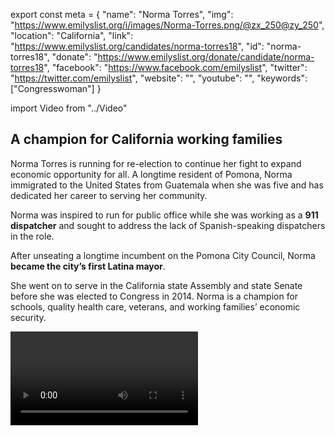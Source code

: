 export const meta = {
  "name": "Norma Torres",
  "img": "https://www.emilyslist.org/i/images/Norma-Torres.png/@zx_250@zy_250",
  "location": "California",
  "link": "https://www.emilyslist.org/candidates/norma-torres18",
  "id": "norma-torres18",
  "donate": "https://www.emilyslist.org/donate/candidate/norma-torres18",
  "facebook": "https://www.facebook.com/emilyslist",
  "twitter": "https://twitter.com/emilyslist",
  "website": "",
  "youtube": "",
  "keywords": ["Congresswoman"]
}

import Video from "../Video"

## A champion for California working families

Norma Torres is running for re-election to continue her fight to expand economic opportunity for all. A longtime resident of Pomona, Norma immigrated to the United States from Guatemala when she was five and has dedicated her career to serving her community.

Norma was inspired to run for public office while she was working as a **911 dispatcher** and sought to address the lack of Spanish-speaking dispatchers in the role.

After unseating a longtime incumbent on the Pomona City Council, Norma **became the city’s first Latina mayor**.

She went on to serve in the California state Assembly and state Senate before she was elected to Congress in 2014. Norma is a champion for schools, quality health care, veterans, and working families’ economic security.

<Video id="wGd3Lbw8ni4" />

## A fighter for expanding economic opportunity

Norma has fought to expand economic opportunity for all and create good-paying jobs because she understands that too many working families continue to struggle to get by in Southern California and around our country. She introduced the JOBS Act to expand job training opportunities for displaced workers and the Regional Infrastructure Accelerator Act, a bill to expand funding for public infrastructure projects, following a job creation listening tour of her community. As a former member of the homeland security committee, Norma cares deeply about making our communities safer and has introduced and advocated for legislation that would do so.

## A critical hold in the fight for control of the House

This seat is a critical hold race and Norma needs our full support in this must-win race for the majority. The EMILY’s List community is proud of Norma’s continued community advocacy, and is thrilled to support her as she continues fighting for hardworking Southern California families.
